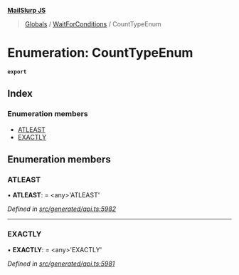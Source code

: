 **[MailSlurp JS](../README.md)**

> [Globals](../README.md) / [WaitForConditions](../modules/waitforconditions.md) / CountTypeEnum

# Enumeration: CountTypeEnum

**`export`** 

## Index

### Enumeration members

* [ATLEAST](waitforconditions.counttypeenum.md#atleast)
* [EXACTLY](waitforconditions.counttypeenum.md#exactly)

## Enumeration members

### ATLEAST

•  **ATLEAST**:  = \<any>'ATLEAST'

*Defined in [src/generated/api.ts:5982](https://github.com/mailslurp/mailslurp-client/blob/c5e5f20/src/generated/api.ts#L5982)*

___

### EXACTLY

•  **EXACTLY**:  = \<any>'EXACTLY'

*Defined in [src/generated/api.ts:5981](https://github.com/mailslurp/mailslurp-client/blob/c5e5f20/src/generated/api.ts#L5981)*
